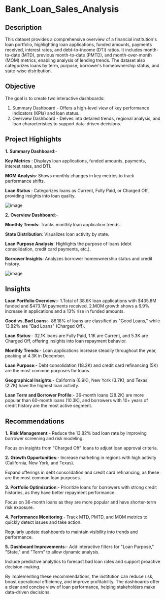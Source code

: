 # Bank_Loan_Sales_Analysis
## Description
This dataset provides a comprehensive overview of a financial institution's loan portfolio, highlighting loan applications, funded amounts, payments received, interest rates, and debt-to-income (DTI) ratios. It includes month-to-date (MTD), previous month-to-date (PMTD), and month-over-month (MOM) metrics, enabling analysis of lending trends. The dataset also categorizes loans by term, purpose, borrower's homeownership status, and state-wise distribution.
## Objective
The goal is to create two interactive dashboards:
1.	Summary Dashboard - Offers a high-level view of key performance indicators (KPIs) and loan status.
2.	Overview Dashboard - Delves into detailed trends, regional analysis, and loan characteristics to support data-driven decisions.
## Project Highlights
**1.**	**Summary Dashboard**:-
   
  **Key Metrics** : Displays loan applications, funded amounts, payments, interest rates, and DTI.
  
  **MOM Analysis**: Shows monthly changes in key metrics to track performance shifts.
  
  **Loan Status** : Categorizes loans as Current, Fully Paid, or Charged Off, providing insights into loan quality.

![image](https://github.com/user-attachments/assets/a8836f2e-9777-4ac7-a419-ec8e63931bd2)

**2.**	**Overview Dashboard**:-
   
**Monthly Trends**: Tracks monthly loan application trends.

**State Distribution**: Visualizes loan activity by state.

**Loan Purpose Analysis**: Highlights the purpose of loans (debt consolidation, credit card payments, etc.).

**Borrower Insights**: Analyzes borrower homeownership status and credit history.

![image](https://github.com/user-attachments/assets/d52d94e7-cbe5-41c9-83c6-b65721b19308)

## Insights
**Loan Portfolio Overview**:-
1.Total of 38.6K loan applications with $435.8M funded and $473.1M payments received.
2.MOM growth shows a 6.9% increase in applications and a 13% rise in funded amounts.

**Good vs. Bad Loans**:-
86.18% of loans are classified as "Good Loans," while 13.82% are "Bad Loans" (Charged Off).

**Loan Status**:-
32.1K loans are Fully Paid, 1.1K are Current, and 5.3K are Charged Off, offering insights into loan repayment behavior.

**Monthly Trends**:-
Loan applications increase steadily throughout the year, peaking at 4.3K in December.

**Loan Purpose**:-
Debt consolidation (18.2K) and credit card refinancing (5K) are the most common purposes for loans.

**Geographical Insights**:-
California (6.9K), New York (3.7K), and Texas (2.7K) have the highest loan activity.

**Loan Term and Borrower Profile**:-
36-month loans (28.2K) are more popular than 60-month loans (10.3K), and borrowers with 10+ years of credit history are the most active segment.

## Recommendations
**1.**	**Risk Management**:-
Reduce the 13.82% bad loan rate by improving borrower screening and risk modeling.

Focus on insights from "Charged Off" loans to adjust loan approval criteria.

**2.**	**Growth Opportunities**:-
Increase marketing in regions with high activity (California, New York, and Texas).

Expand offerings in debt consolidation and credit card refinancing, as these are the most common loan purposes.

**3.**	**Portfolio Optimization**:-
Prioritize loans for borrowers with strong credit histories, as they have better repayment performance.

Focus on 36-month loans as they are more popular and have shorter-term risk exposure.

**4.**	**Performance Monitoring**:-
Track MTD, PMTD, and MOM metrics to quickly detect issues and take action.

Regularly update dashboards to maintain visibility into trends and performance.

**5.**	**Dashboard Improvements**:-
Add interactive filters for "Loan Purpose," "State," and "Term" to allow dynamic analysis.

Include predictive analytics to forecast bad loan rates and support proactive decision-making.

By implementing these recommendations, the institution can reduce risk, boost operational efficiency, and improve profitability. The dashboards offer a clear and concise view of loan performance, helping stakeholders make data-driven decisions.





 

